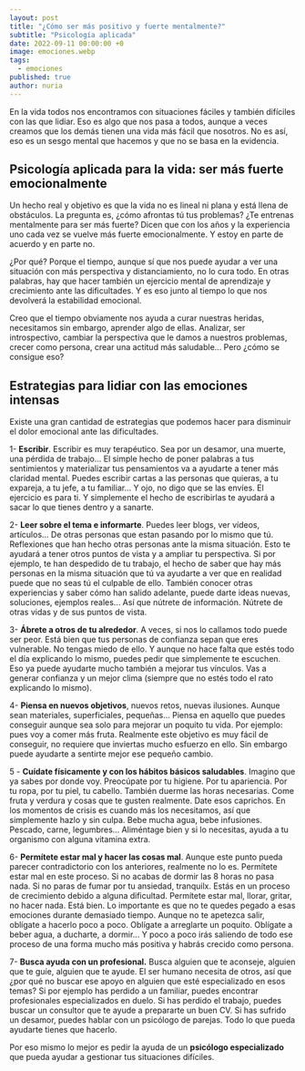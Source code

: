 ```yaml
---
layout: post
title: "¿Cómo ser más positivo y fuerte mentalmente?"
subtitle: "Psicología aplicada"
date: 2022-09-11 00:00:00 +0
image: emociones.webp
tags:
  - emociones
published: true
author: nuria
---
```


En la vida todos nos encontramos con situaciones fáciles y también difíciles con las que lidiar. Eso es algo que nos pasa a todos, aunque a veces creamos que los demás tienen una vida más fácil que nosotros. No es así, eso es un sesgo mental que hacemos y que no se basa en la evidencia.

<!-- more -->

## Psicología aplicada para la vida: ser más fuerte emocionalmente



Un hecho real y objetivo es que la vida no es lineal ni plana y está llena de obstáculos. La pregunta es, ¿cómo afrontas tú tus problemas? ¿Te entrenas mentalmente para ser más fuerte?
Dicen que con los años y la experiencia uno cada vez se vuelve más fuerte emocionalmente. Y estoy en parte de acuerdo y en parte no. 

¿Por qué? Porque el tiempo, aunque sí que nos puede ayudar a ver una situación con más perspectiva y distanciamiento, no lo cura todo. En otras palabras, hay que hacer también un ejercicio mental de aprendizaje y crecimiento ante las dificultades. Y es eso junto al tiempo lo que nos devolverá la estabilidad emocional.

Creo que el tiempo obviamente nos ayuda a curar nuestras heridas, necesitamos sin embargo, aprender algo de ellas. Analizar, ser introspectivo, cambiar la perspectiva que le damos a nuestros problemas, crecer como persona, crear una actitud más saludable... Pero ¿cómo se consigue eso?

## Estrategias para lidiar con las emociones intensas

Existe una gran cantidad de estrategias que podemos hacer para disminuir el dolor emocional ante las dificultades.


1- **Escribir**. Escribir es muy terapéutico. Sea por un desamor, una muerte, una pérdida de trabajo... El simple hecho de poner palabras a tus sentimientos y materializar tus pensamientos va a ayudarte a tener más claridad mental. Puedes escribir cartas a las personas que quieras, a tu expareja, a tu jefe, a tu familiar... Y ojo, no digo que se las envíes. El ejercicio es para ti. Y simplemente el hecho de escribirlas te ayudará a sacar lo que tienes dentro y a sanarte.

2- **Leer sobre el tema e informarte**. Puedes leer blogs, ver vídeos, artículos... De otras personas que estan pasando por lo mismo que tú. Reflexiones que han hecho otras personas ante la misma situación. Esto te ayudará a tener otros puntos de vista y a ampliar tu perspectiva. Si por ejemplo, te han despedido de tu trabajo, el hecho de saber que hay más personas en la misma situación que tú va ayudarte a ver que en realidad puede que no seas tú el culpable de ello. También conocer otras experiencias y saber cómo han salido adelante, puede darte ideas nuevas, soluciones, ejemplos reales... Así que nútrete de información. Nútrete de otras vidas y de sus puntos de vista.

3- **Ábrete a otros de tu alrededor**. A veces, si nos lo callamos todo puede ser peor. Está bien que tus personas de confianza sepan que eres vulnerable. No tengas miedo de ello. Y aunque no hace falta que estés todo el día explicando lo mismo, puedes pedir que simplemente te escuchen. 
Eso ya puede ayudarte mucho también a mejorar tus vínculos. Vas a generar confianza y un mejor clima (siempre que no estés todo el rato explicando lo mismo).


4- **Piensa en nuevos objetivos**, nuevos retos, nuevas ilusiones. Aunque sean materiales, superficiales, pequeñas... Piensa en aquello que puedes conseguir aunque sea solo para mejorar un poquito tu vida. Por ejemplo: pues voy a comer más fruta. Realmente este objetivo es muy fácil de conseguir, no requiere que inviertas mucho esfuerzo en ello. Sin embargo puede ayudarte a sentirte mejor ese pequeño cambio. 

5 - **Cuídate físicamente y con los hábitos básicos saludables**. Imagino que ya sabes por donde voy. Preocúpate por tu higiene. Por tu apariencia. Por tu ropa, por tu piel, tu cabello. También duerme las horas necesarias. Come fruta y verdura y cosas que te gusten realmente. Date esos caprichos. En los momentos de crisis es cuando más los necesitamos, así que simplemente hazlo y sin culpa. Bebe mucha agua, bebe infusiones. Pescado, carne, legumbres... Aliméntage bien y si lo necesitas, ayuda a tu organismo con alguna vitamina extra.

6- **Permítete estar mal y hacer las cosas mal**. Aunque este punto pueda parecer contradictorio con los anteriores, realmente no lo es. Permítete estar mal en este proceso. Si no acabas de dormir las 8 horas no pasa nada. Si no paras de fumar por tu ansiedad, tranquilx. Estás en un proceso de crecimiento debido a alguna dificultad. 
Permítete estar mal, llorar, gritar, no hacer nada. Está bien. Lo importante es que no te quedes pegado a esas emociones durante demasiado tiempo. Aunque no te apetezca salir, oblígate a hacerlo poco a poco. Oblígate a arreglarte un poquito. Oblígate a beber agua, a ducharte, a dormir... Y poco a poco irás saliendo de todo ese proceso de una forma mucho más positiva y habrás crecido como persona.

7- **Busca ayuda con un profesional.** Busca alguien que te aconseje, alguien que te guíe, alguien que te ayude. El ser humano necesita de otros, así que ¿por qué no buscar ese apoyo en alguien que esté especializado en esos temas? Si por ejemplo has perdido a un familiar, puedes encontrar profesionales especializados en duelo. 
Si has perdido el trabajo, puedes buscar un consultor que te ayude a prepararte un buen CV. Si has sufrido un desamor, puedes hablar con un psicólogo de parejas. Todo lo que pueda ayudarte tienes que hacerlo.


Por eso mismo lo mejor es pedir la ayuda de un **psicólogo especializado** que pueda ayudar a gestionar tus situaciones difíciles. 

